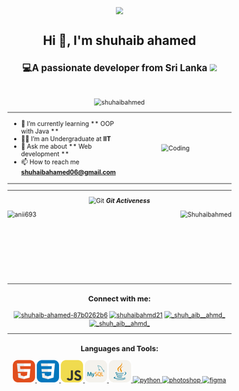 <p align="center" ><img  src = "https://github.com/7oSkaaa/7oSkaaa/blob/main/Images/about_me.gif?raw=true" width = 100px></p>
<h1 align="center">Hi 👋, I'm shuhaib ahamed</h1>
 <h2 align="center">💻A passionate developer from Sri Lanka <img src = "https://media2.giphy.com/media/QssGEmpkyEOhBCb7e1/giphy.gif?cid=ecf05e47a0n3gi1bfqntqmob8g9aid1oyj2wr3ds3mg700bl&rid=giphy.gif" width = 30px>   </h2>
<br>

<p align="center"> <img src="https://komarev.com/ghpvc/?username=shuhaibahmed&label=Profile%20views&color=0e75b6&style=flat" alt="shuhaibahmed" /> </p>

<table align="center">
<tr border="none">
<td width="50%" align="left">
  
- 🌱 I’m currently learning ** OOP with Java **
- 🧑‍🎓 I’m an Undergraduate at **IIT**
- 💬 Ask me about ** Web development **
- 📫 How to reach me **shuhaibahamed06@gmail.com**
</td>
<td width="50%" align="center">
  <img align="center" alt="Coding" width="450" src="https://camo.githubusercontent.com/4d9f5ecceb711eec6e2018f38a5677dc657c9738d4a65ba3b928c41c0a45b439/68747470733a2f2f6d69726f2e6d656469756d2e636f6d2f6d61782f313336302f302a37513379765349765f7430696f4a2d5a2e676966">
  
  </td>
</tr>
</table>
<hr>




  <p align="center">
 <img src="https://media.giphy.com/media/W5eoZHPpUx9sapR0eu/giphy.gif" width="30px" alt="Git"/>&nbsp;<i><b>Git Activeness</b></i></p>

 <p><img align="left" src="https://github-readme-stats.vercel.app/api/top-langs?username=Shuhaibahmed&show_icons=true&theme=dark&locale=en&layout=compact" alt="anii693" /></p>
 <p>&nbsp;<img align="right" src="https://github-readme-stats.vercel.app/api?username=Shuhaibahmed&show_icons=true&theme=dark&locale=en" alt="Shuhaibahmed" /></p>
<br> 
<br><br><br><br><br>
<br>






<hr>


<h3 align="center">Connect with me:</h3>
<p align="center">
<a href="https://linkedin.com/in/shuhaib-ahamed-87b0262b6" target="blank"><img align="center" src="https://raw.githubusercontent.com/rahuldkjain/github-profile-readme-generator/master/src/images/icons/Social/linked-in-alt.svg" alt="shuhaib-ahamed-87b0262b6" height="50" width="50" /></a>
  <a href="https://fb.com/shuhaibahmd21" target="blank"><img align="center" src="https://raw.githubusercontent.com/rahuldkjain/github-profile-readme-generator/master/src/images/icons/Social/facebook.svg" alt="shuhaibahmd21" height="50" width="50" /></a>
<a href="https://instagram.com/_shuh_aib__ahmd_" target="blank"><img align="center" src="https://raw.githubusercontent.com/rahuldkjain/github-profile-readme-generator/master/src/images/icons/Social/instagram.svg" alt="_shuh_aib__ahmd_" height="50" width="50" /></a>
<a href="https://discord.gg/_shuh_aib__ahmd_" target="blank"><img align="center" src="https://raw.githubusercontent.com/rahuldkjain/github-profile-readme-generator/master/src/images/icons/Social/discord.svg" alt="_shuh_aib__ahmd_" height="50" width="50" /></a>
</p>

<hr>
<h3 align="center">Languages and Tools:</h3>
<p align="center"><a href="https://www.w3.org/html/" target="_blank" rel="noreferrer"> <img src="https://github.com/tandpfun/skill-icons/blob/main/icons/HTML.svg" alt="html5" width="50" height="50"/> </a><a href="https://www.w3schools.com/css/" target="_blank" rel="noreferrer"> <img src="https://github.com/tandpfun/skill-icons/blob/main/icons/CSS.svg" alt="css3" width="50" height="50"/> </a> <a href="https://developer.mozilla.org/en-US/docs/Web/JavaScript" target="_blank" rel="noreferrer"> <img src="https://github.com/tandpfun/skill-icons/blob/main/icons/JavaScript.svg" alt="javascript" width="50" height="50"/> </a> <a href="https://www.mysql.com/" target="_blank" rel="noreferrer"> <img src="https://github.com/tandpfun/skill-icons/blob/main/icons/MySQL-Light.svg" alt="mysql" width="50" height="50"/> </a> <a href="https://www.java.com" target="_blank" rel="noreferrer"> <img src="https://github.com/tandpfun/skill-icons/blob/main/icons/Java-Light.svg" alt="java" width="50" height="50"/> </a>  <a href="https://www.python.org" target="_blank" rel="noreferrer"> <img src="https://github.com/Scar1109/skill-icons/blob/main/icons/Python-Light.svg" alt="python" width="50" height="50"/> <a href="https://www.photoshop.com/en" target="_blank" rel="noreferrer"> <img src="https://github.com/Scar1109/skill-icons/blob/Scar1109/icons/Photoshop.svg" alt="photoshop" width="50" height="50"/> </a></a> <a href="https://www.figma.com/" target="_blank" rel="noreferrer"> <img src="https://github.com/Scar1109/skill-icons/blob/main/icons/Figma-Light.svg" alt="figma" width="50" height="50"/> </a> </p>
<br>

